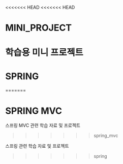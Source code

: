 <<<<<<< HEAD
<<<<<<< HEAD
# MINI_PROJECT

학습용 미니 프로젝트
=======
# SPRING 
=======
# SPRING MVC

스프링 MVC 관련 학습 자료 및 프로젝트
>>>>>>> spring_mvc

스프링 관련 학습 자료 및 프로젝트
>>>>>>> spring
